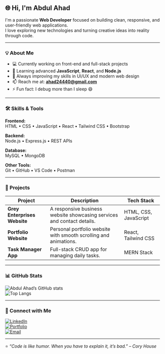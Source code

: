 ## 🌐 Hi, I'm Abdul Ahad  

I'm a passionate **Web Developer** focused on building clean, responsive, and user-friendly web applications.  
I love exploring new technologies and turning creative ideas into reality through code.  

---

### 💡 About Me  
- 💻 Currently working on front-end and full-stack projects  
- 🎯 Learning advanced **JavaScript**, **React**, and **Node.js**  
- 🌱 Always improving my skills in UI/UX and modern web design  
- 📫 Reach me at: **ahad24440@gmail.com**  
- ⚡ Fun fact: I debug more than I sleep 😄  

---

### 🛠️ Skills & Tools  

**Frontend:**  
HTML • CSS • JavaScript • React • Tailwind CSS • Bootstrap  

**Backend:**  
Node.js • Express.js • REST APIs  

**Database:**  
MySQL • MongoDB  

**Other Tools:**  
Git • GitHub • VS Code • Postman  

---

### 🚀 Projects  

| Project | Description | Tech Stack |
|----------|--------------|-------------|
| **Grey Enterprises Website** | A responsive business website showcasing services and contact details. | HTML, CSS, JavaScript |
| **Portfolio Website** | Personal portfolio website with smooth scrolling and animations. | React, Tailwind CSS |
| **Task Manager App** | Full-stack CRUD app for managing daily tasks. | MERN Stack |

---

### 📊 GitHub Stats  

![Abdul Ahad’s GitHub stats](https://github-readme-stats.vercel.app/api?username=YourUsername&show_icons=true&theme=default)  
![Top Langs](https://github-readme-stats.vercel.app/api/top-langs/?username=YourUsername&layout=compact&theme=default)  

---

### 🤝 Connect with Me  

[![LinkedIn](https://img.shields.io/badge/LinkedIn-blue?style=flat&logo=linkedin)](https://linkedin.com/in/your-profile)  
[![Portfolio](https://img.shields.io/badge/Portfolio-grey?style=flat&logo=vercel)](https://your-portfolio-link.com)  
[![Email](https://img.shields.io/badge/Email-D14836?style=flat&logo=gmail&logoColor=white)](mailto:your-email@example.com)  

---

⭐ *“Code is like humor. When you have to explain it, it’s bad.” – Cory House*  
